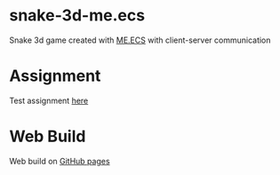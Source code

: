# snake-3d-me.ecs
Snake 3d game created with [ME.ECS](https://github.com/chromealex/ecs) with client-server communication

# Assignment
Test assignment [here](https://qubixinfinity.notion.site/Unity-Developer-ME-ECS-e4ab52150c384055acbe1ce48deda698)

# Web Build
Web build on [GitHub pages](https://alexanderkotof.github.io/snake-3d-me.ecs.build/)
